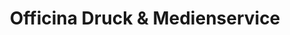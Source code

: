 ---
title: "Officina Druck & Medienservice"
url: /oldenburg/officina-druck-und-medienservice/
shop: Kopieren
---